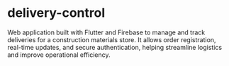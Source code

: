 # delivery-control
Web application built with Flutter and Firebase to manage and track deliveries for a construction materials store. It allows order registration, real-time updates, and secure authentication, helping streamline logistics and improve operational efficiency.
